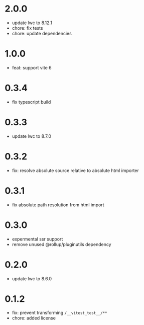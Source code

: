 # 2.0.0
- update lwc to 8.12.1
- chore: fix tests
- chore: update dependencies

# 1.0.0
- feat: support vite 6

# 0.3.4
- fix typescript build

# 0.3.3
- update lwc to 8.7.0

# 0.3.2
- fix: resolve absolute source relative to absolute html importer

# 0.3.1
- fix absolute path resolution from html import

# 0.3.0
- expermental ssr support
- remove unused @rollup/pluginutils dependency

# 0.2.0
- update lwc to 8.6.0

# 0.1.2

- fix: prevent transforming `/__vitest_test__/**`
- chore: added license